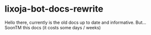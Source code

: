 # lixoja-bot-docs-rewrite


Hello there, currently is the old docs up to date and informative.
But... SoonTM this docs (it costs some days / weeks) 
